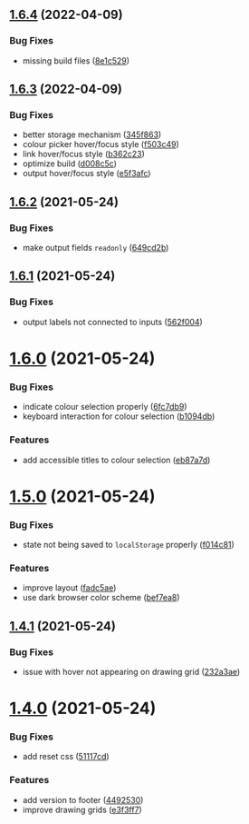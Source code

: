 ## [1.6.4](https://github.com/seleb/fillp-tool/compare/v1.6.3...v1.6.4) (2022-04-09)


### Bug Fixes

* missing build files ([8e1c529](https://github.com/seleb/fillp-tool/commit/8e1c5296258e79645ced5bcd4f8484462bd4e5ef))

## [1.6.3](https://github.com/seleb/fillp-tool/compare/v1.6.2...v1.6.3) (2022-04-09)


### Bug Fixes

* better storage mechanism ([345f863](https://github.com/seleb/fillp-tool/commit/345f863370efb82addcde0d2f892e422f68b1f35))
* colour picker hover/focus style ([f503c49](https://github.com/seleb/fillp-tool/commit/f503c499d1618b44d8e3f0b49b9fcb330e454bdf))
* link hover/focus style ([b362c23](https://github.com/seleb/fillp-tool/commit/b362c23e6f5712a7154101707600190f3311f1cf))
* optimize build ([d008c5c](https://github.com/seleb/fillp-tool/commit/d008c5c48dfed617e2b10778ed6c884fccab87c7))
* output hover/focus style ([e5f3afc](https://github.com/seleb/fillp-tool/commit/e5f3afcea6f49cf27312bb9d122d56c39fc0be59))

## [1.6.2](https://github.com/seleb/fillp-tool/compare/v1.6.1...v1.6.2) (2021-05-24)


### Bug Fixes

* make output fields `readonly` ([649cd2b](https://github.com/seleb/fillp-tool/commit/649cd2b40fd61e991c94c8ae9844b6d36b820141))

## [1.6.1](https://github.com/seleb/fillp-tool/compare/v1.6.0...v1.6.1) (2021-05-24)


### Bug Fixes

* output labels not connected to inputs ([562f004](https://github.com/seleb/fillp-tool/commit/562f00419db16c84b4b48d173c66a4880f5e1e4a))

# [1.6.0](https://github.com/seleb/fillp-tool/compare/v1.5.0...v1.6.0) (2021-05-24)


### Bug Fixes

* indicate colour selection properly ([6fc7db9](https://github.com/seleb/fillp-tool/commit/6fc7db990437b8e6cff29c2355c0eab080999011))
* keyboard interaction for colour selection ([b1094db](https://github.com/seleb/fillp-tool/commit/b1094db26cc579da445045facbe93dd611238c40))


### Features

* add accessible titles to colour selection ([eb87a7d](https://github.com/seleb/fillp-tool/commit/eb87a7d203e256b91d56c7820ff7977997797b52))

# [1.5.0](https://github.com/seleb/fillp-tool/compare/v1.4.1...v1.5.0) (2021-05-24)


### Bug Fixes

* state not being saved to `localStorage` properly ([f014c81](https://github.com/seleb/fillp-tool/commit/f014c81980109b92cf3b5eca426c5f09b2d58e78))


### Features

* improve layout ([fadc5ae](https://github.com/seleb/fillp-tool/commit/fadc5aef54dd52754f0009c7ee8bae71d326f633))
* use dark browser color scheme ([bef7ea8](https://github.com/seleb/fillp-tool/commit/bef7ea847467752aa48ee8c61a2f7157abd74052))

## [1.4.1](https://github.com/seleb/fillp-tool/compare/v1.4.0...v1.4.1) (2021-05-24)


### Bug Fixes

* issue with hover not appearing on drawing grid ([232a3ae](https://github.com/seleb/fillp-tool/commit/232a3ae5bd61403a5e29715c3615d0d4b3071081))

# [1.4.0](https://github.com/seleb/fillp-tool/compare/v1.3.0...v1.4.0) (2021-05-24)


### Bug Fixes

* add reset css ([51117cd](https://github.com/seleb/fillp-tool/commit/51117cd4488bba65f8b4692ee621588ec6c7d8e6))


### Features

* add version to footer ([4492530](https://github.com/seleb/fillp-tool/commit/4492530ca6b63cae19760c9bb0ea6f60e9c3d852))
* improve drawing grids ([e3f3ff7](https://github.com/seleb/fillp-tool/commit/e3f3ff7d7dc3c11786cc6f79e68fa1bc01be363f))
